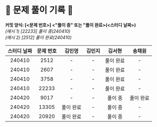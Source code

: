 # 💚 문제 풀이 기록 💚

**커밋 양식: [<문제 번호>] <"풀이 중" 또는 "풀이 완료>(<스터디 날짜>)**  
_(예시 1) [22233] 풀이 중(240410)_  
_(예시 2) [2512] 풀이 완료(240410)_

| **스터디 날짜** | **문제 번호** | **김민영** | **김민지** | **김서현** | **송채원** |
| :-------------: | :-----------: | :--------: | :--------: | :--------: | :--------: |
|240410|2512|-|-|풀이 완료|-|
|240410|2607|-|-|풀이 완료|-|
|240410|3758|-|-|풀이 완료|-|
|240410|22233|-|-|풀이 완료|-|
|240420|9017|-|-|풀이 중|풀이 완료|
|240420|13305|풀이 완료|-|풀이 중|-|
|240420|20920|풀이 완료|-|풀이 중|-|
